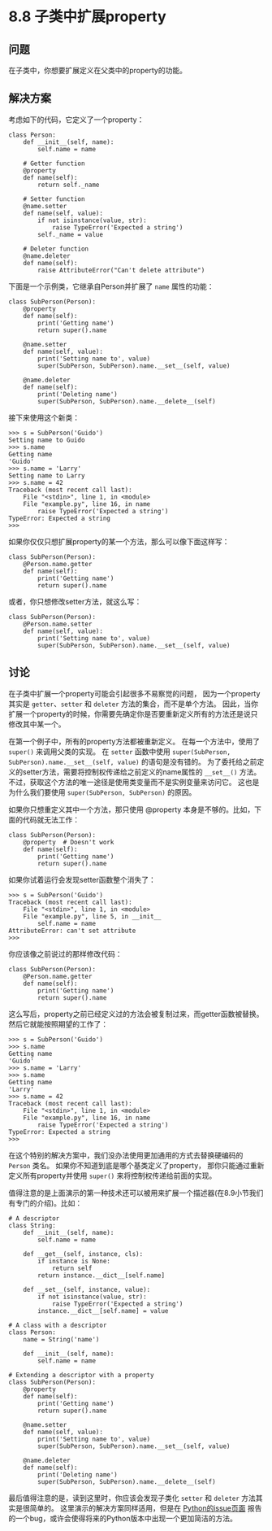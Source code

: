 

# 8.8 子类中扩展property

## 问题

在子类中，你想要扩展定义在父类中的property的功能。

## 解决方案

考虑如下的代码，它定义了一个property：

    
    
    class Person:
        def __init__(self, name):
            self.name = name
    
        # Getter function
        @property
        def name(self):
            return self._name
    
        # Setter function
        @name.setter
        def name(self, value):
            if not isinstance(value, str):
                raise TypeError('Expected a string')
            self._name = value
    
        # Deleter function
        @name.deleter
        def name(self):
            raise AttributeError("Can't delete attribute")
    

下面是一个示例类，它继承自Person并扩展了 `name` 属性的功能：

    
    
    class SubPerson(Person):
        @property
        def name(self):
            print('Getting name')
            return super().name
    
        @name.setter
        def name(self, value):
            print('Setting name to', value)
            super(SubPerson, SubPerson).name.__set__(self, value)
    
        @name.deleter
        def name(self):
            print('Deleting name')
            super(SubPerson, SubPerson).name.__delete__(self)
    

接下来使用这个新类：

    
    
    >>> s = SubPerson('Guido')
    Setting name to Guido
    >>> s.name
    Getting name
    'Guido'
    >>> s.name = 'Larry'
    Setting name to Larry
    >>> s.name = 42
    Traceback (most recent call last):
        File "<stdin>", line 1, in <module>
        File "example.py", line 16, in name
            raise TypeError('Expected a string')
    TypeError: Expected a string
    >>>
    

如果你仅仅只想扩展property的某一个方法，那么可以像下面这样写：

    
    
    class SubPerson(Person):
        @Person.name.getter
        def name(self):
            print('Getting name')
            return super().name
    

或者，你只想修改setter方法，就这么写：

    
    
    class SubPerson(Person):
        @Person.name.setter
        def name(self, value):
            print('Setting name to', value)
            super(SubPerson, SubPerson).name.__set__(self, value)
    

## 讨论

在子类中扩展一个property可能会引起很多不易察觉的问题， 因为一个property其实是 `getter`、`setter` 和 `deleter`
方法的集合，而不是单个方法。 因此，当你扩展一个property的时候，你需要先确定你是否要重新定义所有的方法还是说只修改其中某一个。

在第一个例子中，所有的property方法都被重新定义。 在每一个方法中，使用了 `super()` 来调用父类的实现。 在 `setter` 函数中使用
`super(SubPerson, SubPerson).name.__set__(self, value)` 的语句是没有错的。
为了委托给之前定义的setter方法，需要将控制权传递给之前定义的name属性的 `__set__()` 方法。
不过，获取这个方法的唯一途径是使用类变量而不是实例变量来访问它。 这也是为什么我们要使用 `super(SubPerson, SubPerson)`
的原因。

如果你只想重定义其中一个方法，那只使用 @property 本身是不够的。比如，下面的代码就无法工作：

    
    
    class SubPerson(Person):
        @property  # Doesn't work
        def name(self):
            print('Getting name')
            return super().name
    

如果你试着运行会发现setter函数整个消失了：

    
    
    >>> s = SubPerson('Guido')
    Traceback (most recent call last):
        File "<stdin>", line 1, in <module>
        File "example.py", line 5, in __init__
            self.name = name
    AttributeError: can't set attribute
    >>>
    

你应该像之前说过的那样修改代码：

    
    
    class SubPerson(Person):
        @Person.name.getter
        def name(self):
            print('Getting name')
            return super().name
    

这么写后，property之前已经定义过的方法会被复制过来，而getter函数被替换。然后它就能按照期望的工作了：

    
    
    >>> s = SubPerson('Guido')
    >>> s.name
    Getting name
    'Guido'
    >>> s.name = 'Larry'
    >>> s.name
    Getting name
    'Larry'
    >>> s.name = 42
    Traceback (most recent call last):
        File "<stdin>", line 1, in <module>
        File "example.py", line 16, in name
            raise TypeError('Expected a string')
    TypeError: Expected a string
    >>>
    

在这个特别的解决方案中，我们没办法使用更加通用的方式去替换硬编码的 `Person` 类名。 如果你不知道到底是哪个基类定义了property，
那你只能通过重新定义所有property并使用 `super()` 来将控制权传递给前面的实现。

值得注意的是上面演示的第一种技术还可以被用来扩展一个描述器(在8.9小节我们有专门的介绍)。比如：

    
    
    # A descriptor
    class String:
        def __init__(self, name):
            self.name = name
    
        def __get__(self, instance, cls):
            if instance is None:
                return self
            return instance.__dict__[self.name]
    
        def __set__(self, instance, value):
            if not isinstance(value, str):
                raise TypeError('Expected a string')
            instance.__dict__[self.name] = value
    
    # A class with a descriptor
    class Person:
        name = String('name')
    
        def __init__(self, name):
            self.name = name
    
    # Extending a descriptor with a property
    class SubPerson(Person):
        @property
        def name(self):
            print('Getting name')
            return super().name
    
        @name.setter
        def name(self, value):
            print('Setting name to', value)
            super(SubPerson, SubPerson).name.__set__(self, value)
    
        @name.deleter
        def name(self):
            print('Deleting name')
            super(SubPerson, SubPerson).name.__delete__(self)
    

最后值得注意的是，读到这里时，你应该会发现子类化 `setter` 和 `deleter` 方法其实是很简单的。 这里演示的解决方案同样适用，但是在
[Python的issue页面](http://bugs.python.org/issue14965)
报告的一个bug，或许会使得将来的Python版本中出现一个更加简洁的方法。

